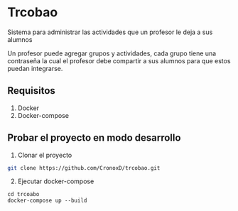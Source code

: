 # Trcobao
Sistema para administrar las actividades que un profesor le deja a sus alumnos

Un profesor puede agregar grupos y actividades, cada grupo tiene una contraseña la cual el profesor debe compartir a sus alumnos para que estos puedan integrarse.

## Requisitos
  1. Docker
  2. Docker-compose

## Probar el proyecto en modo desarrollo
  1. Clonar el proyecto
   ```bash 
   git clone https://github.com/CronoxD/trcobao.git
   ```
  2. Ejecutar docker-compose
  ```
  cd trcoabo
  docker-compose up --build
  ```
